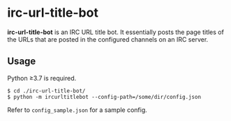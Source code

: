 # irc-url-title-bot
**irc-url-title-bot** is an IRC URL title bot.
It essentially posts the page titles of the URLs that are posted in the configured channels on an IRC server.

## Usage

Python ≥3.7 is required.

    $ cd ./irc-url-title-bot/
    $ python -m ircurltitlebot --config-path=/some/dir/config.json

Refer to `config_sample.json` for a sample config.
